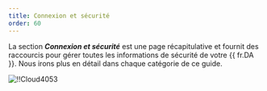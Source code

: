 ```yaml
---
title: Connexion et sécurité
order: 60
---
```

La section ***Connexion et sécurité*** est une page récapitulative et fournit des raccourcis pour gérer toutes les informations de sécurité de votre {{ fr.DA }}. Nous irons plus en détail dans chaque catégorie de ce guide.  

![!!Cloud4053](https://webdevolutions.azureedge.net/docs/fr/cloud/Cloud4053.png) 